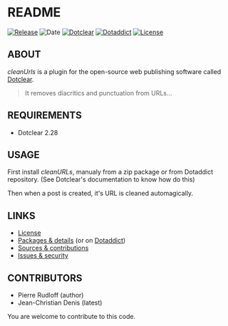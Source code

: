 # README

[![Release](https://img.shields.io/github/v/release/jcdenis/cleanUrls?color=lightblue)](https://github.com/JcDenis/cleanUrls/releases)
![Date](https://img.shields.io/github/release-date/jcdenis/cleanUrls?color=red)
[![Dotclear](https://img.shields.io/badge/dotclear-v2.33-137bbb.svg)](https://fr.dotclear.org/download)
[![Dotaddict](https://img.shields.io/badge/dotaddict-official-9ac123.svg)](https://plugins.dotaddict.org/dc2/details/cleanUrls)
[![License](https://img.shields.io/github/license/jcdenis/cleanUrls?color=white)](https://github.com/JcDenis/cleanUrls/src/branch/master/LICENSE)

## ABOUT

_cleanUrls_ is a plugin for the open-source web publishing software called [Dotclear](https://www.dotclear.org).

> It removes diacritics and punctuation from URLs...

## REQUIREMENTS

* Dotclear 2.28

## USAGE

First install _cleanURLs_, manualy from a zip package or from 
Dotaddict repository. (See Dotclear's documentation to know how do this)

Then when a post is created, it's URL is cleaned automagically.

## LINKS

* [License](https://github.com/JcDenis/cleanURLs/src/branch/master/LICENSE)
* [Packages & details](https://github.com/JcDenis/cleanURLs/releases) (or on [Dotaddict](https://plugins.dotaddict.org/dc2/details/cleanURLs))
* [Sources & contributions](https://github.com/JcDenis/cleanURLs)
* [Issues & security](https://github.com/JcDenis/cleanURLs/issues)

## CONTRIBUTORS

* Pierre Rudloff (author)
* Jean-Christian Denis (latest)

You are welcome to contribute to this code.
